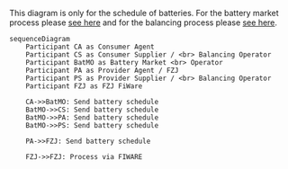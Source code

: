 This diagram is only for the schedule of batteries. For the battery market process please [see here](./seq_diagrams/battery_market.md) and for the balancing process please [see here](./seq_diagrams/balancing.md).

```mermaid
sequenceDiagram
    Participant CA as Consumer Agent
    Participant CS as Consumer Supplier / <br> Balancing Operator
    Participant BatMO as Battery Market <br> Operator
    Participant PA as Provider Agent / FZJ
    Participant PS as Provider Supplier / <br> Balancing Operator
    Participant FZJ as FZJ FiWare

    CA->>BatMO: Send battery schedule
    BatMO->>CS: Send battery schedule
    BatMO->>PA: Send battery schedule
    BatMO->>PS: Send battery schedule

    PA->>FZJ: Send battery schedule

    FZJ->>FZJ: Process via FIWARE
```
